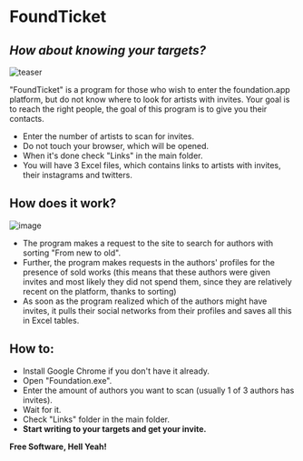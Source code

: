 # **FoundTicket**
## *How about knowing your targets?*

![teaser](https://user-images.githubusercontent.com/95744177/147474822-5346bec7-5a8d-4735-8f78-a94df07af338.gif)

"FoundTicket" is a program for those who wish to enter the foundation.app platform, but do not know where to look for artists with invites. Your goal is to reach the right people, the goal of this program is to give you their contacts.

- Enter the number of artists to scan for invites.
- Do not touch your browser, which will be opened.
- When it's done check "Links" in the main folder.
- You will have 3 Excel files, which contains links to artists with invites, their instagrams and twitters.

## **How does it work?**

![image](https://user-images.githubusercontent.com/95744177/147475085-3158b2b7-f8da-4ef7-92c9-5de42cdde9a6.png)


- The program makes a request to the site to search for authors with sorting "From new to old".
- Further, the program makes requests in the authors' profiles for the presence of sold works (this means that these authors were given invites and most likely they did not spend them, since they are relatively recent on the platform, thanks to sorting)
- As soon as the program realized which of the authors might have invites, it pulls their social networks from their profiles and saves all this in Excel tables.

## **How to:**

- Install Google Chrome if you don't have it already.
- Open "Foundation.exe".
- Enter the amount of authors you want to scan (usually 1 of 3 authors has invites).
- Wait for it.
- Check "Links" folder in the main folder.
- **Start writing to your targets and get your invite.**

**Free Software, Hell Yeah!**

